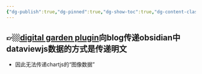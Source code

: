 ```yaml
---
{"dg-publish":true,"dg-pinned":true,"dg-show-toc":true,"dg-content-classes":true,"dg-note-icon":true,"tags":["dg-publish"],"sticker":"emoji//1f469-200d-1f4bb","permalink":"/digital garden相关/digital garden plugin相关/","pinned":true,"contentClasses":"","dgShowToc":true,"dgPassFrontmatter":true,"noteIcon":true,"updated":"2024-10-11T10:28:19.404+08:00"}
---
```



👉🏼[digital garden plugin](https://github.com/oleeskild/obsidian-digital-garden)向blog传递obsidian中dataviewjs数据的方式是传递明文
---
- 因此无法传递chartjs的“图像数据”
